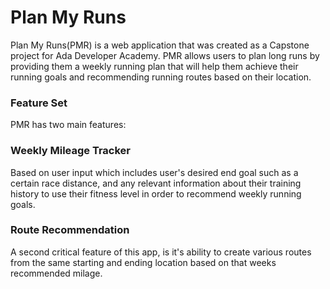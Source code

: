 # Plan My Runs

Plan My Runs(PMR) is a web application that was created as a Capstone project for Ada Developer Academy. PMR allows users to plan long runs by providing them a weekly running plan that will help them achieve their running goals and recommending running routes based on their location. 

### Feature Set

PMR has two main features: 

### Weekly Mileage Tracker

Based on user input which includes user's desired end goal such as a certain race distance, and any relevant information about their training history to use their fitness level in order to recommend weekly running goals.

### Route Recommendation

A second critical feature of this app, is it's ability to create various routes from the same starting and ending location based on that weeks recommended milage.  


